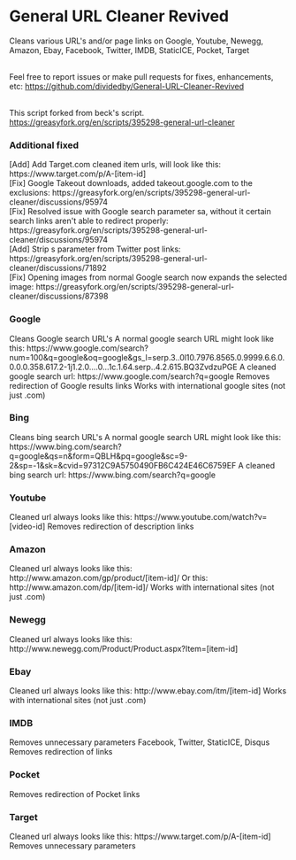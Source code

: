 <h1>General URL Cleaner Revived</h1>
Cleans various URL's and/or page links on Google, Youtube, Newegg, Amazon, Ebay, Facebook, Twitter, IMDB, StaticICE, Pocket, Target

<br>Feel free to report issues or make pull requests for fixes, enhancements, etc: https://github.com/dividedby/General-URL-Cleaner-Revived

<br>This script forked from beck's script. https://greasyfork.org/en/scripts/395298-general-url-cleaner
<h3>Additional fixed</h3>
[Add] Add Target.com cleaned item urls, will look like this: https://www.target.com/p/A-[item-id]<br>
[Fix] Google Takeout downloads, added takeout.google.com to the exclusions: https://greasyfork.org/en/scripts/395298-general-url-cleaner/discussions/95974<br>
[Fix] Resolved issue with Google search parameter sa, without it certain search links aren't able to redirect properly: https://greasyfork.org/en/scripts/395298-general-url-cleaner/discussions/95974<br>
[Add] Strip s parameter from Twitter post links: https://greasyfork.org/en/scripts/395298-general-url-cleaner/discussions/71892<br>
[Fix] Opening images from normal Google search now expands the selected image: https://greasyfork.org/en/scripts/395298-general-url-cleaner/discussions/87398
<h3>Google</h3>
Cleans Google search URL's
A normal google search URL might look like this: https://www.google.com/search?num=100&q=google&oq=google&gs_l=serp.3..0l10.7976.8565.0.9999.6.6.0.0.0.0.358.617.2-1j1.2.0....0...1c.1.64.serp..4.2.615.BQ3ZvdzuPGE
A cleaned google search url: https://www.google.com/search?q=google
Removes redirection of Google results links
Works with international google sites (not just .com)
<h3>Bing</h3>
Cleans bing search URL's
A normal google search URL might look like this: https://www.bing.com/search?q=google&qs=n&form=QBLH&pq=google&sc=9-2&sp=-1&sk=&cvid=97312C9A5750490FB6C424E46C6759EF
A cleaned bing search url: https://www.bing.com/search?q=google
<h3>Youtube</h3>
Cleaned url always looks like this: https://www.youtube.com/watch?v=[video-id]
Removes redirection of description links
<h3>Amazon</h3>
Cleaned url always looks like this: http://www.amazon.com/gp/product/[item-id]/ Or this: http://www.amazon.com/dp/[item-id]/
Works with international sites (not just .com)
<h3>Newegg</h3>
Cleaned url always looks like this: http://www.newegg.com/Product/Product.aspx?Item=[item-id]
<h3>Ebay</h3>
Cleaned url always looks like this: http://www.ebay.com/itm/[item-id]
Works with international sites (not just .com)
<h3>IMDB</h3>
Removes unnecessary parameters Facebook, Twitter, StaticICE, Disqus
Removes redirection of links
<h3>Pocket</h3>
Removes redirection of Pocket links
<h3>Target</h3>
Cleaned url always looks like this: https://www.target.com/p/A-[item-id]
Removes unnecessary parameters
